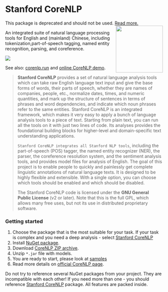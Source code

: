 # Stanford CoreNLP

<Note type="warning">
This package is deprecated and should not be used. <a href="../">Read more.</a>
</Note>
<img align="right" width="150" src="images/logo.png">

An integrated suite of natural language processing tools for English and (mainland) Chinese, including tokenization,part-of-speech tagging, named entity recognition, parsing, and coreference.

[![](https://buildstats.info/nuget/Stanford.NLP.CoreNLP)](https://www.nuget.org/packages/Stanford.NLP.CoreNLP/)

See also: [corenlp.run](http://corenlp.run) and [online CoreNLP demo](http://nlp.stanford.edu:8080/corenlp/).

> **Stanford CoreNLP** provides a set of natural language analysis tools which can take raw English language text input and give the base forms of words, their parts of speech, whether they are names of companies, people, etc., normalize dates, times, and numeric quantities, and mark up the structure of sentences in terms of phrases and word dependencies, and indicate which noun phrases refer to the same entities. Stanford CoreNLP is an integrated framework, which makes it very easy to apply a bunch of language analysis tools to a piece of text. Starting from plain text, you can run all the tools on it with just two lines of code. Its analyses provides the foundational building blocks for higher-level and domain-specific text understanding applications.
>
> `Stanford CoreNLP integrates all Stanford NLP tools`, including the part-of-speech (POS) tagger, the named entity recognizer (NER), the parser, the coreference resolution system, and the sentiment analysis tools, and provides model files for analysis of English. The goal of this project is to enable people to quickly and painlessly get complete linguistic annotations of natural language texts. It is designed to be highly flexible and extensible. With a single option, you can choose which tools should be enabled and which should be disabled.
>
> The Stanford CoreNLP code is licensed under the **GNU General Public License** (v2 or later). Note that this is the full GPL, which allows many free uses, but not its use in distributed proprietary software.

### Getting started

1. Choose the package that is the most suitable for your task. If your task is complex and you need a deep analysis - select [Stanford CoreNLP](samples/CoreNLP.html)
1. Install [NuGet package](https://www.nuget.org/packages/Stanford.NLP.CoreNLP/).
1. Download [CoreNLP ZIP archive](https://nlp.stanford.edu/software/stanford-corenlp-latest.zip).
1. Unzip `*.jar` file with models.
1. You are ready to start, please look at [samples](/samples)
1. Read more details on [official CoreNLP page](https://stanfordnlp.github.io/CoreNLP/).

<Note>Do not try to reference several NuGet packages from your project. They are incompatible with each other! If you need more than one - you should reference [Stanford CoreNLP](samples/CoreNLP.html) package. All features are packed inside.</Note>

